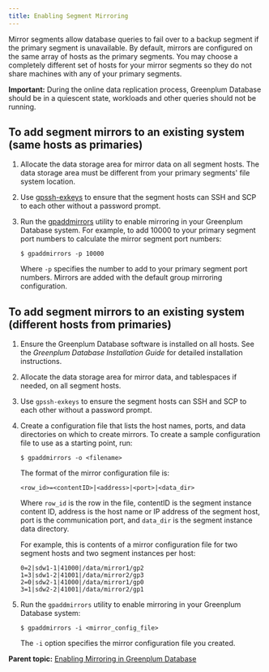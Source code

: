 ```yaml
---
title: Enabling Segment Mirroring 
---
```


Mirror segments allow database queries to fail over to a backup segment if the primary segment is unavailable. By default, mirrors are configured on the same array of hosts as the primary segments. You may choose a completely different set of hosts for your mirror segments so they do not share machines with any of your primary segments.

**Important:** During the online data replication process, Greenplum Database should be in a quiescent state, workloads and other queries should not be running.

## <a id="ki169450"></a>To add segment mirrors to an existing system \(same hosts as primaries\) 

1.  Allocate the data storage area for mirror data on all segment hosts. The data storage area must be different from your primary segments' file system location.
2.  Use [gpssh-exkeys](../../../utility_guide/ref/gpssh-exkeys.html) to ensure that the segment hosts can SSH and SCP to each other without a password prompt.
3.  Run the [gpaddmirrors](../../../utility_guide/ref/gpaddmirrors.html) utility to enable mirroring in your Greenplum Database system. For example, to add 10000 to your primary segment port numbers to calculate the mirror segment port numbers:

    ```
    $ gpaddmirrors -p 10000
    ```

    Where `-p` specifies the number to add to your primary segment port numbers. Mirrors are added with the default group mirroring configuration.


## <a id="toadd"></a>To add segment mirrors to an existing system \(different hosts from primaries\) 

1.  Ensure the Greenplum Database software is installed on all hosts. See the *Greenplum Database Installation Guide* for detailed installation instructions.
2.  Allocate the data storage area for mirror data, and tablespaces if needed, on all segment hosts.
3.  Use `gpssh-exkeys` to ensure the segment hosts can SSH and SCP to each other without a password prompt.
4.  Create a configuration file that lists the host names, ports, and data directories on which to create mirrors. To create a sample configuration file to use as a starting point, run:

    ```
    $ gpaddmirrors -o <filename>          
    ```

    The format of the mirror configuration file is:

    ```
    <row_id>=<contentID>|<address>|<port>|<data_dir>
    ```

    Where `row_id` is the row in the file, contentID is the segment instance content ID, address is the host name or IP address of the segment host, port is the communication port, and `data_dir` is the segment instance data directory.

    For example, this is contents of a mirror configuration file for two segment hosts and two segment instances per host:

    ```
    0=2|sdw1-1|41000|/data/mirror1/gp2
    1=3|sdw1-2|41001|/data/mirror2/gp3
    2=0|sdw2-1|41000|/data/mirror1/gp0
    3=1|sdw2-2|41001|/data/mirror2/gp1
    ```

5.  Run the `gpaddmirrors` utility to enable mirroring in your Greenplum Database system:

    ```
    $ gpaddmirrors -i <mirror_config_file>
    ```

    The `-i` option specifies the mirror configuration file you created.


**Parent topic:** [Enabling Mirroring in Greenplum Database](../../highavail/topics/g-enabling-mirroring-in-greenplum-database.html)

